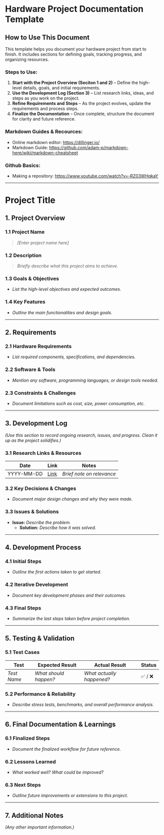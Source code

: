 # Hardware Project Documentation Template

## How to Use This Document
This template helps you document your hardware project from start to finish. It includes sections for defining goals, tracking progress, and organizing resources. 

### Steps to Use:
1. **Start with the Project Overview (Seciton 1 and 2)** – Define the high-level details, goals, and initial requirements.
2. **Use the Development Log (Section 3)** – List research links, ideas, and steps as you work on the project.
3. **Refine Requirements and Steps** – As the project evolves, update the requirements and process steps.
4. **Finalize the Documentation** – Once complete, structure the document for clarity and future reference.

### Markdown Guides & Recources:
- Online markdown editor: https://dillinger.io/
- Markdown Guide: https://github.com/adam-p/markdown-here/wiki/markdown-cheatsheet

### Github Basics:
- Making a repository: https://www.youtube.com/watch?v=-RZ03WHqkaY
---
# Project Title
## 1. Project Overview
### 1.1 Project Name
> *[Enter project name here]*

### 1.2 Description
> *Briefly describe what this project aims to achieve.*

### 1.3 Goals & Objectives
- *List the high-level objectives and expected outcomes.*

### 1.4 Key Features
- *Outline the main functionalities and design goals.*

---

## 2. Requirements
### 2.1 Hardware Requirements
- *List required components, specifications, and dependencies.*

### 2.2 Software & Tools
- *Mention any software, programming languages, or design tools needed.*

### 2.3 Constraints & Challenges
- *Document limitations such as cost, size, power consumption, etc.*

---

## 3. Development Log
*(Use this section to record ongoing research, issues, and progress. Clean it up as the project solidifies.)*

### 3.1 Research Links & Resources
| Date       | Link | Notes |
|------------|------|-------|
| YYYY-MM-DD | [Link](#) | *Brief note on relevance* |

### 3.2 Key Decisions & Changes
- *Document major design changes and why they were made.*

### 3.3 Issues & Solutions
- **Issue:** *Describe the problem.*
  - **Solution:** *Describe how it was solved.*

---

## 4. Development Process
### 4.1 Initial Steps
- *Outline the first actions taken to get started.*

### 4.2 Iterative Development
- *Document key development phases and their outcomes.*

### 4.3 Final Steps
- *Summarize the last steps taken before project completion.*

---

## 5. Testing & Validation
### 5.1 Test Cases
| Test | Expected Result | Actual Result | Status |
|------|----------------|---------------|--------|
| *Test Name* | *What should happen?* | *What actually happened?* | ✅ / ❌ |

### 5.2 Performance & Reliability
- *Describe stress tests, benchmarks, and overall performance analysis.*

---

## 6. Final Documentation & Learnings
### 6.1 Finalized Steps
- *Document the finalized workflow for future reference.*

### 6.2 Lessons Learned
- *What worked well? What could be improved?*

### 6.3 Next Steps
- *Outline future improvements or extensions to this project.*

---

## 7. Additional Notes
*(Any other important information.)*
